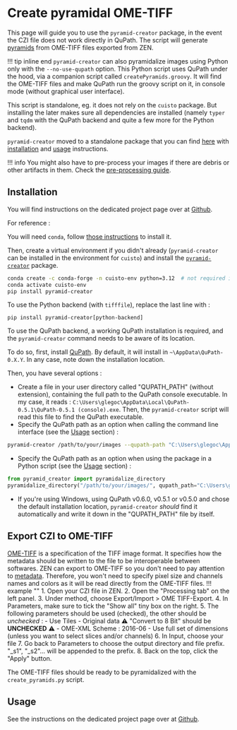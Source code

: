 # Create pyramidal OME-TIFF

This page will guide you to use the `pyramid-creator` package, in the event the CZI file does not work directly in QuPath. The script will generate [pyramids](tips-formats.md#pyramids) from OME-TIFF files exported from ZEN.

!!! tip inline end
    `pyramid-creator` can also pyramidalize images using Python only with the `--no-use-qupath` option.
This Python script uses QuPath under the hood, via a companion script called `createPyramids.groovy`. It will find the OME-TIFF files and make QuPath run the groovy script on it, in console mode (without graphical user interface).

This script is standalone, eg. it does not rely on the `cuisto` package. But installing the later makes sure all dependencies are installed (namely `typer` and `tqdm` with the QuPath backend and quite a few more for the Python backend).

`pyramid-creator` moved to a standalone package that you can find [here](https://github.com/TeamNCMC/pyramid-creator#pyramid_creator) with [installation](https://github.com/TeamNCMC/pyramid-creator#install) and [usage](https://github.com/TeamNCMC/pyramid-creator#usage) instructions.

!!! info
    You might also have to pre-process your images if there are debris or other artifacts in them. Check the [pre-processing guide](tips-preprocessing.md).

## Installation
You will find instructions on the dedicated project page over at [Github](https://github.com/TeamNCMC/pyramid-creator#pyramid_creator).

For reference :

You will need `conda`, follow [those instructions](main-getting-started.md#python-virtual-environment-manager-conda) to install it.

Then, create a virtual environment if you didn't already (`pyramid-creator` can be installed in the environment for `cuisto`) and install the [`pyramid-creator`](https://github.com/TeamNCMC/pyramid-creator) package.
```bash
conda create -c conda-forge -n cuisto-env python=3.12  # not required if you already create an environment
conda activate cuisto-env
pip install pyramid-creator
```
To use the Python backend (with `tifffile`), replace the last line with :
```
pip install pyramid-creator[python-backend]
```
To use the QuPath backend, a working QuPath installation is required, and the `pyramid-creator` command needs to be aware of its location.

To do so, first, install [QuPath](https://qupath.github.io). By default, it will install in `~\AppData\QuPath-0.X.Y`. In any case, note down the installation location.

Then, you have several options :
- Create a file in your user directory called "QUPATH_PATH" (without extension), containing the full path to the QuPath console executable. In my case, it reads : `C:\Users\glegoc\AppData\Local\QuPath-0.5.1\QuPath-0.5.1 (console).exe`. Then, the `pyramid-creator` script will read this file to find the QuPath executable.
- Specify the QuPath path as an option when calling the command line interface (see the [Usage](#usage) section) :
```bash
pyramid-creator /path/to/your/images --qupath-path "C:\Users\glegoc\AppData\Local\QuPath-0.5.1\QuPath-0.5.1 (console).exe"
```
- Specify the QuPath path as an option when using the package in a Python script (see the [Usage](#usage) section) :
```python
from pyramid_creator import pyramidalize_directory
pyramidalize_directory("/path/to/your/images/", qupath_path="C:\Users\glegoc\AppData\Local\QuPath-0.5.1\QuPath-0.5.1 (console).exe")
```
- If you're using Windows, using QuPath v0.6.0, v0.5.1 or v0.5.0 and chose the default installation location, `pyramid-creator` *should* find it automatically and write it down in the "QUPATH_PATH" file by itself.

## Export CZI to OME-TIFF
[OME-TIFF](https://ome-model.readthedocs.io/en/stable/ome-tiff/) is a specification of the TIFF image format. It specifies how the metadata should be written to the file to be interoperable between softwares. ZEN can export to OME-TIFF so you don't need to pay attention to [metadata](tips-formats.md#metadata). Therefore, you won't need to specify pixel size and channels names and colors as it will be read directly from the OME-TIFF files.
!!! example ""
    1. Open your CZI file in ZEN.
    2. Open the "Processing tab" on the left panel.
    3. Under method, choose Export/Import > OME TIFF-Export.
    4. In Parameters, make sure to tick the "Show all" tiny box on the right.
    5. The following parameters should be used (checked), the other should be *unchecked* :
        - Use Tiles
        - Original data :warning: "Convert to 8 Bit" should be **UNCHECKED** :warning:
        - OME-XML Scheme : 2016-06
        - Use full set of dimensions (unless you want to select slices and/or channels)
    6. In Input, choose your file
    7. Go back to Parameters to choose the output directory and file prefix. "_s1", "_s2"... will be appended to the prefix.
    8. Back on the top, click the "Apply" button.

The OME-TIFF files should be ready to be pyramidalized with the `create_pyramids.py` script.

## Usage
See the instructions on the dedicated project page over at [Github](https://github.com/TeamNCMC/pyramid-creator#pyramid_creator).

